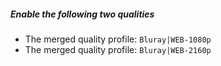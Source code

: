 <!-- markdownlint-disable MD041-->
##### Enable the following two qualities

- The merged quality profile: `Bluray|WEB-1080p`
- The merged quality profile: `Bluray|WEB-2160p`
<!-- markdownlint-enable MD041-->
